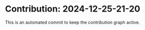 # Contribution: 2024-12-25-21-20
This is an automated commit to keep the contribution graph active.
